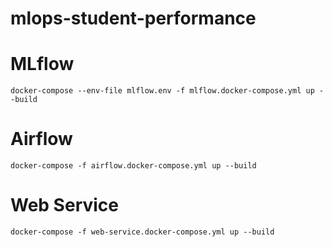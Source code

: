 # mlops-student-performance


# MLflow

```
docker-compose --env-file mlflow.env -f mlflow.docker-compose.yml up --build

```

# Airflow
```
docker-compose -f airflow.docker-compose.yml up --build

```

# Web Service

```
docker-compose -f web-service.docker-compose.yml up --build
```